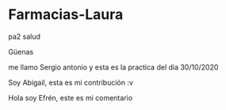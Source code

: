 # Farmacias-Laura
pa2 salud

Güenas

me llamo Sergio antonio y esta es la practica del dia 30/10/2020

Soy Abigail, esta es mi contribución :v

Hola soy Efrén, este es mi comentario
